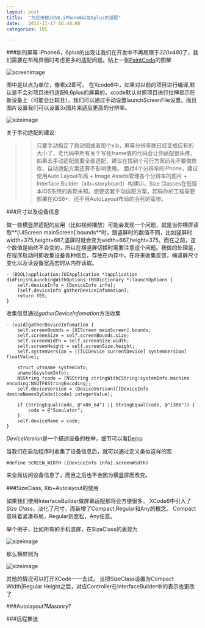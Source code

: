 ```yaml
---
layout: post
title:  "为应用做iOS8,iPhone6以及6plus的适配"
date:   2014-11-17 16:40:00
categories: iOS

---
```


###新的屏幕
iPhone6，6plus的出现让我们在开发中不再局限于*320x480*了，我们需要在布局界面时考虑更多的适配问题。贴上一张[PaintCode][1]的图解

![screenimage](https://raw.github.com/Rannie/Rannie.github.io/master/images/2014111701.png)

图中是以点为单位，像素x2即可。
在Xcode6中，如果对以前的项目进行编译,默认是不会对项目进行适配6,6plus的屏幕的，xcode默认对原项目进行拉伸显示在新设备上（可能会比较丑），我们可以通过手动设置launchScreenFile设置。而且图片设置我们可以设置3x图片来适应更高的分辨率。

![sizeimage](https://raw.github.com/Rannie/Rannie.github.io/master/images/2014111702.png)

关于手动适配的建议:

>> 只要手动指定了启动图或者那个xib，屏幕分辨率就已经变成应有的大小了，老代码中所有关于写死frame值的代码会让你适配很头疼，如果去手动适配就要全部适配，建议在找到个可行方案前先不要做修改，自动适配方案还算不影响使用。
面对4个分辨率的iPhone，建议使用Auto Layout布局 + Image Assets管理各个分辨率的图片 + Interface Builder（xib+storyboard）构建UI，Size Classes在低版本iOS系统的表现未知。想要这套手动适配方案，起码你的工程需要部署在iOS6+，还不用AutoLayout布局的会死的蛮惨。

###尺寸以及设备信息

做一些横竖屏适配的应用（比如视频播放）可能会发现一个问题，就是当你横屏读取**[UIScreen mainScreen].bounds**时，跟竖屏时的数值不同，比如竖屏时width=375,height=667,竖屏时就会变为width=667,height=375。而在之前，这个数值是始终不会变的，所以在横竖屏切换时需要注意这个问题。我做的处理是，在程序启动时即收集设备各种信息，存放在内存中。在将来收集反馈，横竖屏尺寸变化以及读设备宽高宏时从内存读取。

	- (BOOL)application:(UIApplication *)application didFinishLaunchingWithOptions:(NSDictionary *)launchOptions {
    	self.deviceInfo = [DeviceInfo info];
    	[self.deviceInfo gatherDeviceInfomation];
    	return YES;
	}

收集信息通过*gatherDeviceInfomation*方法收集

	- (void)gatherDeviceInfomation {
	    self.screenBounds = [UIScreen mainScreen].bounds;
	    self.screenSize = self.screenBounds.size;
	    self.screenWidth = self.screenSize.width;
	    self.screenHeight = self.screenSize.height;
	    self.systemVersion = [[[UIDevice currentDevice] systemVersion] floatValue];
	    
	    struct utsname systemInfo;
	    uname(&systemInfo);
	    NSString *code = [NSString stringWithCString:systemInfo.machine encoding:NSUTF8StringEncoding];
	    self.deviceVersion = (DeviceVersion)[[DeviceInfo deviceNamesByCode][code] integerValue];
	    
	    if (StringEqual(code, @"x86_64") || StringEqual(code, @"i386")) {
	        code = @"Simulator";
	    }
	    self.deviceName = code;
	}
	
*DeviceVersion*是一个描述设备的枚举，细节可以看[Demo][2]

当我们在启动程序时收集了设备信息后，就可以通过定义类似这样的宏

	#define SCREEN_WIDTH ([DeviceInfo info].screenWidth)
	
来全局访问设备信息了，而且之后也不会因为横竖屏而改变。

###SizeClass, Xib+Autolayout的使用

如果我们使用InterfaceBuilder做屏幕适配那将会方便很多。
XCode6中引入了*Size Class*，淡化了尺寸，而新增了Compact,Regular和Any的概念。
Compact意味着紧凑布局，Regular则宽松，Any任意。

举个例子，比如所有的手机竖屏，在SizeClass的表现为

![sizeimage](https://raw.github.com/Rannie/Rannie.github.io/master/images/2014111801.png)

那么横屏则为

![sizeimage](https://raw.github.com/Rannie/Rannie.github.io/master/images/2014111802.png)

其他的情况可以打开XCode一一去试。
当把SizeClass设置为Compact Width|Regular Height之后，对应Controller在InterfaceBuilder中的表示也更改了



###Autolayout?Masonry?




###远程推送



[1]:http://www.paintcodeapp.com/news/iphone-6-screens-demystified
[2]:https://github.com/Rannie/make-app-adaptive-to-ios8-ip6-6plus